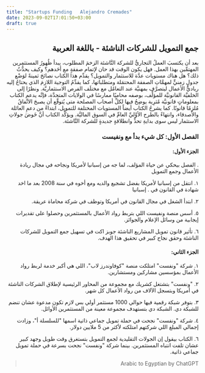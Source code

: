```yaml
---
title: "Startups Funding   Alejandro Cremades"
date: 2023-09-02T17:01:50+03:00
draft: true
---
```


<div dir="rtl">

## جمع التمويل للشركات الناشئة - باللغة العربية



بعد أن يكتسبَ العملُ التجاريُّ للشركة النَّاشئة الزخمَ المطلوب، يبدأ ظُهورُ المستثمرين المهتمِّين بهذا العمل. فهل يكون الوقت قد حان لإتمام صفقةٍ مع أحَدهم؟ وكيف يحدُّثُ ذلك؟ هل هناك مستويات عدَّة للاستثمار والتمويل؟ يقدِّم هذا الكتاب نصائحَ ثمينةً لوَضْع جدولٍ زمنيٍّ لمهمَّاتِ الصفقة المحتمَلة ومتطلباتها، كما يقدِّمُ التوجيهَ اللازمَ الذي يحتاجُ إليه رياديُّ الأعمال ليتصرَّف بمهنيَّة عند التعامُل مع مختلَف الفرص الاستثماريَّة. ونظرًا إلى الخلفيَّة القانونيَّة للمؤلِّف، بوصفه محاميًا ممارسًا في الولايات المتحدَّة، فإنَّه يدعم الكتاب بمعلوماتٍ قانونيَّة مُثرِية يوضِحُ فيها لكلِّ أصحاب المصلحة متى يُتوقَّع أن يصبحَ الاتِّفاقُ مُلزِمًا قانونًا. كما يشرحُ الكتاب أيضاً المستويات المختلفة للتمويل، ابتداءً من دعمِ العائلة والأصدقاء، وانتهاءً بالطرح الأوَّليِّ العامِّ في السوق الماليَّة. ويؤكِّد الكتاب أنَّ خَوضَ جولاتِ الاستثمار ليس سوى بدايةِ تحدٍّ وانطلاقةٍ جديدةٍ للشركة النَّاشئة.

### الفصل الأول: كل شيء بدأ مع ونفيست

#### الجزء الأول:


. الفصل بيحكي عن حياة المؤلف، لما جه من إسبانيا لأمريكا ونجاحه في مجال ريادة الأعمال وجمع التمويل 

١. انتقل من إسبانيا لأمريكا بفضل تشجيع والديه ومع أخوه في سنة 2008 بعد ما اخد شهادة في القانون في
. إسبانيا

٢. ابتدأ الشغل في مجال القانون في أمريكا وتوظف في شركة محاماة عريقة.


٥. أسس منصة ونفيست اللي بتربط رواد الأعمال بالمستثمرين وحصلوا على تقديرات إيجابية من وسائل الإعلام والجوائز.

٦. تأثير قانون تمويل المشاريع الناشئة جوبز اكت في تسهيل جمع التمويل للشركات الناشئة وحقق نجاح كبير في تحقيق هذا الهدف.

#### الجزء الثاني:

١. شركة "ونفست" امتلكت منصة "كوفاوندرز لاب"، اللي هي أكبر خدمة لربط رواد الأعمال بمؤسسين مشاركين ومستشارين.

٢. "ونفست" بتشتغل كشريك مع مجموعة من المحاور الرئيسية لإطلاق الشركات الناشئة في أمريكا وبتسجل الآلاف من رواد الأعمال كل شهر.

٣. بتوفر شبكة رقمية فيها حوالي 1000 مستثمر أولي بس لازم تكون مدعوة عشان تنضم للشبكة دي. الشبكة دي بتستهدف مجموعة معينة من المستثمرين الأوائل.

٤. شركة "ونفست" نجحت في حملة تمويل جماعي ذاتية اسمها "للسلسلة أ"، وزادت إجمالي المبلغ اللي شركتهم امتلكته لأكثر من 5 ملايين دولار.

٦. الكتاب بيقول إن الجولات التقليدية لجمع التمويل بتستغرق وقت طويل وجهد كبير عشان تلفت انتباه المستثمرين. بينما شركة "ونفست" نجحت بسرعة في حملة تمويل جماعي ذاتية.

> Arabic to Egyptian by ChatGPT 

</div>
